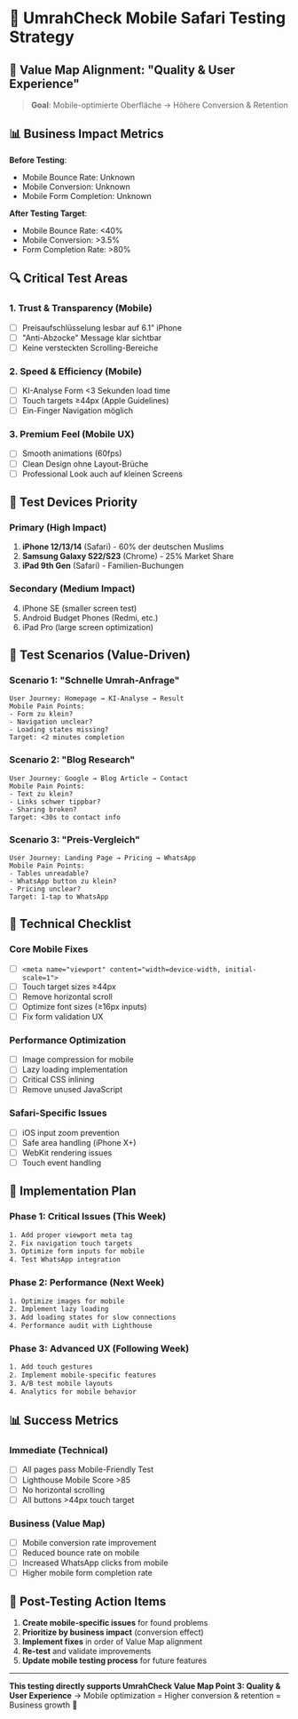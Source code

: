 # 📱 UmrahCheck Mobile Safari Testing Strategy

## 🎯 Value Map Alignment: "Quality & User Experience"

> **Goal**: Mobile-optimierte Oberfläche → Höhere Conversion & Retention

## 📊 Business Impact Metrics

**Before Testing**:
- Mobile Bounce Rate: Unknown
- Mobile Conversion: Unknown  
- Mobile Form Completion: Unknown

**After Testing Target**:
- Mobile Bounce Rate: <40%
- Mobile Conversion: >3.5%
- Form Completion Rate: >80%

## 🔍 Critical Test Areas

### 1. **Trust & Transparency** (Mobile)
- [ ] Preisaufschlüsselung lesbar auf 6.1" iPhone
- [ ] "Anti-Abzocke" Message klar sichtbar
- [ ] Keine versteckten Scrolling-Bereiche

### 2. **Speed & Efficiency** (Mobile)
- [ ] KI-Analyse Form <3 Sekunden load time
- [ ] Touch targets ≥44px (Apple Guidelines)
- [ ] Ein-Finger Navigation möglich

### 3. **Premium Feel** (Mobile UX)
- [ ] Smooth animations (60fps)
- [ ] Clean Design ohne Layout-Brüche
- [ ] Professional Look auch auf kleinen Screens

## 📱 Test Devices Priority

### Primary (High Impact)
1. **iPhone 12/13/14** (Safari) - 60% der deutschen Muslims
2. **Samsung Galaxy S22/S23** (Chrome) - 25% Market Share
3. **iPad 9th Gen** (Safari) - Familien-Buchungen

### Secondary (Medium Impact)  
4. iPhone SE (smaller screen test)
5. Android Budget Phones (Redmi, etc.)
6. iPad Pro (large screen optimization)

## 🎯 Test Scenarios (Value-Driven)

### Scenario 1: "Schnelle Umrah-Anfrage"
```
User Journey: Homepage → KI-Analyse → Result
Mobile Pain Points:
- Form zu klein?
- Navigation unclear?
- Loading states missing?
Target: <2 minutes completion
```

### Scenario 2: "Blog Research"
```
User Journey: Google → Blog Article → Contact
Mobile Pain Points:
- Text zu klein?
- Links schwer tippbar?
- Sharing broken?
Target: <30s to contact info
```

### Scenario 3: "Preis-Vergleich"
```
User Journey: Landing Page → Pricing → WhatsApp
Mobile Pain Points:
- Tables unreadable?
- WhatsApp button zu klein?
- Pricing unclear?
Target: 1-tap to WhatsApp
```

## 🔧 Technical Checklist

### Core Mobile Fixes
- [ ] `<meta name="viewport" content="width=device-width, initial-scale=1">` 
- [ ] Touch target sizes ≥44px
- [ ] Remove horizontal scroll
- [ ] Optimize font sizes (≥16px inputs)
- [ ] Fix form validation UX

### Performance Optimization
- [ ] Image compression for mobile
- [ ] Lazy loading implementation
- [ ] Critical CSS inlining
- [ ] Remove unused JavaScript

### Safari-Specific Issues
- [ ] iOS input zoom prevention
- [ ] Safe area handling (iPhone X+)
- [ ] WebKit rendering issues
- [ ] Touch event handling

## 🚀 Implementation Plan

### Phase 1: Critical Issues (This Week)
```bash
1. Add proper viewport meta tag
2. Fix navigation touch targets  
3. Optimize form inputs for mobile
4. Test WhatsApp integration
```

### Phase 2: Performance (Next Week)
```bash
1. Optimize images for mobile
2. Implement lazy loading
3. Add loading states for slow connections
4. Performance audit with Lighthouse
```

### Phase 3: Advanced UX (Following Week)
```bash
1. Add touch gestures
2. Implement mobile-specific features
3. A/B test mobile layouts
4. Analytics for mobile behavior
```

## 📊 Success Metrics

### Immediate (Technical)
- [ ] All pages pass Mobile-Friendly Test
- [ ] Lighthouse Mobile Score >85
- [ ] No horizontal scrolling
- [ ] All buttons >44px touch target

### Business (Value Map)
- [ ] Mobile conversion rate improvement
- [ ] Reduced bounce rate on mobile
- [ ] Increased WhatsApp clicks from mobile
- [ ] Higher mobile form completion rate

## 🎯 Post-Testing Action Items

1. **Create mobile-specific issues** for found problems
2. **Prioritize by business impact** (conversion effect)
3. **Implement fixes** in order of Value Map alignment
4. **Re-test** and validate improvements
5. **Update mobile testing process** for future features

---

**This testing directly supports UmrahCheck Value Map Point 3: Quality & User Experience** 
→ Mobile optimization = Higher conversion & retention = Business growth 🚀